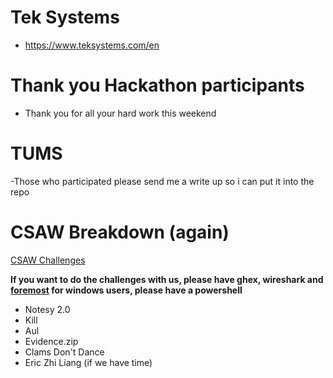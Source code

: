 # Tek Systems
 - https://www.teksystems.com/en

# Thank you Hackathon participants
  - Thank you for all your hard work this weekend

# TUMS
  -Those who participated please send me a write up so i can put it into the repo

# CSAW Breakdown (again)
[CSAW Challenges](https://ctf.csaw.io/challenges)

**If you want to do the challenges with us, please have ghex, wireshark
and [foremost](http://foremost.sourceforge.net/) for windows users, please have a powershell**

  - Notesy 2.0
  - Kill
  - Aul
  - Evidence.zip
  - Clams Don't Dance
  - Eric Zhi Liang (if we have time)

